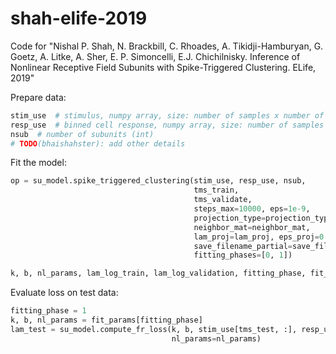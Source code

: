 # shah-elife-2019
Code for "Nishal P. Shah, N. Brackbill, C. Rhoades, A. Tikidji-Hamburyan, G. Goetz, A. Litke, A. Sher, E. P. Simoncelli, E.J. Chichilnisky. Inference of Nonlinear Receptive Field Subunits with Spike-Triggered Clustering. ELife, 2019"

Prepare data: 
```python
stim_use  # stimulus, numpy array, size: number of samples x number of pixels
resp_use  # binned cell response, numpy array, size: number of samples x number of cells 
nsub  # number of subunits (int)
# TODO(bhaishahster): add other details
```

Fit the model: 

```python
op = su_model.spike_triggered_clustering(stim_use, resp_use, nsub,
                                         tms_train,
                                         tms_validate,
                                         steps_max=10000, eps=1e-9,
                                         projection_type=projection_type,
                                         neighbor_mat=neighbor_mat,
                                         lam_proj=lam_proj, eps_proj=0.01,
                                         save_filename_partial=save_filename_partial, 
                                         fitting_phases=[0, 1])

k, b, nl_params, lam_log_train, lam_log_validation, fitting_phase, fit_params = op
```


Evaluate loss on test data:

```python
fitting_phase = 1
k, b, nl_params = fit_params[fitting_phase] 
lam_test = su_model.compute_fr_loss(k, b, stim_use[tms_test, :], resp_use[tms_test, :],
                                    nl_params=nl_params)
```

